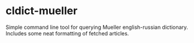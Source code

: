 cldict-mueller
==============

Simple command line tool for querying Mueller english-russian dictionary. Includes some neat formatting of fetched articles.
